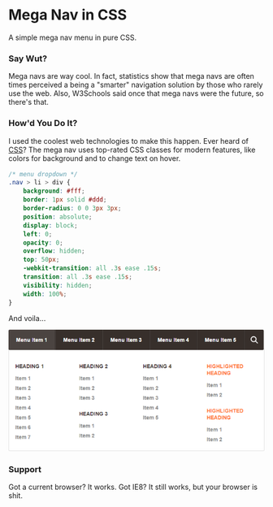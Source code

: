 # Mega Nav in CSS

A simple mega nav menu in pure CSS.

### Say Wut?

Mega navs are way cool. In fact, statistics show that mega navs are often times perceived a being a "smarter" navigation solution by those who rarely use the web. Also, W3Schools said once that mega navs were the future, so there's that.


### How'd You Do It?

I used the coolest web technologies to make this happen. Ever heard of [CSS](https://medium.com/cool-code-pal/a-call-for-web-developers-to-deprecate-their-css-1f6430781393)? The mega nav uses top-rated CSS classes for modern features, like colors for background and to change text on hover.

```css
/* menu dropdown */
.nav > li > div {
	background: #fff;
	border: 1px solid #ddd;
	border-radius: 0 0 3px 3px;
	position: absolute;
	display: block;
	left: 0;
	opacity: 0;
	overflow: hidden;
	top: 50px;
	-webkit-transition: all .3s ease .15s;
	transition: all .3s ease .15s;
	visibility: hidden;
	width: 100%;
}
```

And voila...

![Mega nav image 1](img/menu.png)


### Support

Got a current browser? It works. Got IE8? It still works, but your browser is shit.